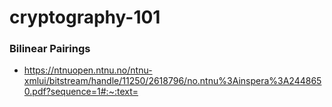 # cryptography-101

### Bilinear Pairings
- https://ntnuopen.ntnu.no/ntnu-xmlui/bitstream/handle/11250/2618796/no.ntnu%3Ainspera%3A2448650.pdf?sequence=1#:~:text=
